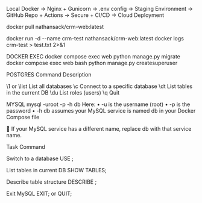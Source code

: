 Local Docker → Nginx + Gunicorn → .env config → Staging Environment → GitHub Repo + Actions → Secure + CI/CD → Cloud Deployment


docker pull nathansack/crm-web:latest

docker run -d --name crm-test nathansack/crm-web:latest
docker logs crm-test > test.txt 2>&1

DOCKER EXEC
docker compose exec web python manage.py migrate
docker compose exec web bash
python manage.py createsuperuser


POSTGRES
Command         Description

\1 or \list      List all databases
\c <dbname>      Connect to a specific database
\dt              List tables in the current DB
\du              List roles (users)
\q                Quit



MYSQL
mysql -uroot -p<password> -h db
Here:
	•	-u is the username (root)
	•	-p<password> is the password
	•	-h db assumes your MySQL service is named db in your Docker Compose file

🔁 If your MySQL service has a different name, replace db with that service name.

Task                           Command

Switch to a database        USE <dbname>;

List tables in current DB   SHOW TABLES;

Describe table structure    DESCRIBE <table>;

Exit MySQL                  EXIT; or QUIT;



